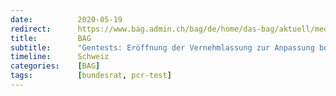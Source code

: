 ```yaml
---
date:          2020-05-19
redirect:      https://www.bag.admin.ch/bag/de/home/das-bag/aktuell/medienmitteilungen.msg-id-79158.html
title:         BAG
subtitle:      "Gentests: Eröffnung der Vernehmlassung zur Anpassung bestimmter Regeln"
timeline:      Schweiz
categories:    [BAG]
tags:          [bundesrat, pcr-test]
---
```

